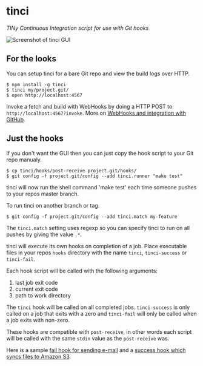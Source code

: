 tinci
=====

*TINy Continuous Integration script for use with Git hooks*

![Screenshot of tinci GUI](https://raw.github.com/icetan/tinci/gh-pages/tinci-screenshot.png)

For the looks
-------------

You can setup tinci for a bare Git repo and view the build logs over HTTP.

```
$ npm install -g tinci
$ tinci my/project.git/
$ open http://localhost:4567
```

Invoke a fetch and build with WebHooks by doing a HTTP POST
to ```http://localhost:4567?invoke```. More on [WebHooks and integration with
GitHub](https://help.github.com/articles/post-receive-hooks).


Just the hooks
--------------

If you don't want the GUI then you can just copy the hook script to your Git
repo manualy.

```
$ cp tinci/hooks/post-receive project.git/hooks/
$ git config -f project.git/config --add tinci.runner "make test"
```

tinci will now run the shell command 'make test' each time someone pushes to
your repos master branch.

To run tinci on another branch or tag.

```
$ git config -f project.git/config --add tinci.match my-feature
```

The `tinci.match` setting uses regexp so you can specify tinci to run on all
pushes by giving the value `.*`.

tinci will execute its own hooks on completion of a job. Place executable files
in your repos `hooks` directory with the name `tinci`, `tinci-success` or
`tinci-fail`.

Each hook script will be called with the following arguments:

1. last job exit code
1. current exit code
1. path to work directory

The `tinci` hook will be called on all completed jobs. `tinci-success` is only
called on a job that exits with a zero and `tinci-fail` will only be called
when a job exits with non-zero.

These hooks are compatible with `post-receive`, in other words each script will
be called with the same `stdin` value as the `post-receive` was.

Here is a sample [fail hook for sending e-mail](https://raw.github.com/icetan/tinci/master/hooks/tinci-fail.sample) and a [success hook which syncs files to Amazon S3](https://raw.github.com/icetan/tinci/master/hooks/tinci-success.sample).
